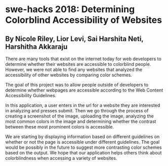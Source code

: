 # swe-hacks 2018: Determining Colorblind Accessibility of Websites
## By Nicole Riley, Lior Levi, Sai Harshita Neti, Harshitha Akkaraju

There are many tools that exist on the internet today for web developers to determine whether their websites are accessible to colorblind people. However, we were not able to find any websites that analyzed the accessibility of other websites by comparing color schemes.

The goal of this project was to allow people outside of developers to determine whether webpages are accessible according to the Web Content Accessibility Guidelines.

In this application, a user enters in the url for a website they are interested in analyzing and presses submit. Then we go through the process of creating a screenshot of the image, uploading the image, analyzing the most common colors in the image and determining whether the contrast between these most prominent colors is accessible.

We are starting by displaying information based on different guidelines on whether or not the page is accessible under different guidelines. The goal would be possibly in the future to suggest more contrasting color schemes based on the output. We hope that our application helps others think about colorblindness when accessing a variety of websites.
